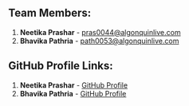 ## Team Members:
1. **Neetika Prashar** - [pras0044@algonquinlive.com](mailto:pras0044@algonquinlive.com)  
2. **Bhavika Pathria** - [path0053@algonquinlive.com](mailto:path0053@algonquinlive.com)  

## GitHub Profile Links:
1. **Neetika Prashar** - [GitHub Profile](https://github.com/neetika15122)  
2. **Bhavika Pathria** - [GitHub Profile](https://github.com/BhavikaPathria-02)  
